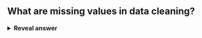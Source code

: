 ## What are missing values in data cleaning?
<details>
<summary><b>Reveal answer</b></summary>
Data values we expect to have but are absent in our data set
</details>
